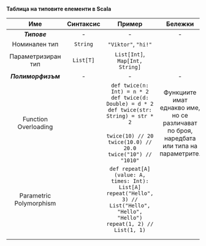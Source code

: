 **Таблица на типовите елементи в Scala**



|           Име           | Синтаксис |                            Пример                            |                           Бележки                            |
| :---------------------: | :-------: | :----------------------------------------------------------: | :----------------------------------------------------------: |
|      ***Типове***       |     -     |                              -                               |                              -                               |
|      Номинален тип      | `String`  |                     `"Viktor"`, `"hi!"`                      |                                                              |
|   Параметризиран тип    | `List[T]` |               `List[Int]`, `Map[Int, String]`                |                                                              |
|   ***Полиморфизъм***    |     -     |                              -                               |                              -                               |
|  Function Overloading   |           | `def twice(n: Int) = n * 2`<br/>`def twice(d: Double) = d * 2`<br/>`def twice(str: String) = str * 2`<br/><br/>`twice(10) // 20`<br/>`twice(10.0) // 20.0`<br/>`twice("10") // "1010"` | Функциите имат еднакво име, но се различават по броя, наредбата или типа на параметрите. |
| Parametric Polymorphism |           | `def repeat[A](value: A, times: Int): List[A]` <br> `repeat("Hello", 3) // List("Hello", "Hello", "Hello")` <br> `repeat(1, 2) // List(1, 1)`  |                                                              |
|                         |           |                                                              |                                                              |
|                         |           |                                                              |                                                              |
